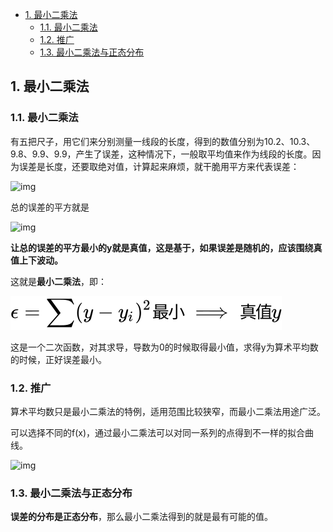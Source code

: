 - [1. 最小二乘法](#1-最小二乘法)
  - [1.1. 最小二乘法](#11-最小二乘法)
  - [1.2. 推广](#12-推广)
  - [1.3. 最小二乘法与正态分布](#13-最小二乘法与正态分布)

## 1. 最小二乘法

### 1.1. 最小二乘法
有五把尺子，用它们来分别测量一线段的长度，得到的数值分别为10.2、10.3、9.8、9.9、9.9，产生了误差，这种情况下，一般取平均值来作为线段的长度。因为误差是长度，还要取绝对值，计算起来麻烦，就干脆用平方来代表误差：

![img](http://img.uwayfly.com/article_mike_20200528162249_bbb1fb08b809.png)



总的误差的平方就是

![img](http://img.uwayfly.com/article_mike_20200528162320_3f9eb459824e.png)



**让总的误差的平方最小的y就是真值，这是基于，如果误差是随机的，应该围绕真值上下波动。**

这就是**最小二乘法**，即：

![最小二乘法](../svg/ordinary_least_squares.svg)


这是一个二次函数，对其求导，导数为0的时候取得最小值，求得y为算术平均数的时候，正好误差最小。


### 1.2. 推广

算术平均数只是最小二乘法的特例，适用范围比较狭窄，而最小二乘法用途广泛。

可以选择不同的f(x)，通过最小二乘法可以对同一系列的点得到不一样的拟合曲线。

![img](http://img.uwayfly.com/article_mike_20200528162638_486b8d2864ca.png)



### 1.3. 最小二乘法与正态分布

**误差的分布是正态分布**，那么最小二乘法得到的就是最有可能的值。